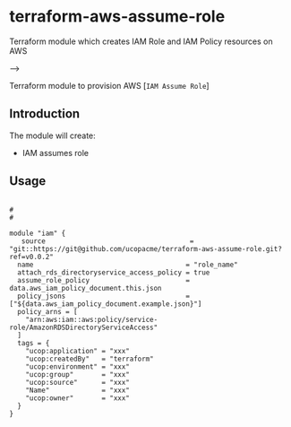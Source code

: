 # terraform-aws-assume-role
Terraform module which creates IAM Role  and IAM Policy resources on AWS



-->

Terraform module to provision AWS [`IAM Assume Role`]



## Introduction

The module will create:

* IAM assumes role



## Usage


```hcl

#
#

module "iam" {
   source                                    = "git::https://git@github.com/ucopacme/terraform-aws-assume-role.git?ref=v0.0.2"
  name                                      = "role_name"
  attach_rds_directoryservice_access_policy = true
  assume_role_policy                        = data.aws_iam_policy_document.this.json
  policy_jsons                              = ["${data.aws_iam_policy_document.example.json}"]
  policy_arns = [
    "arn:aws:iam::aws:policy/service-role/AmazonRDSDirectoryServiceAccess"
  ]
  tags = {
    "ucop:application" = "xxx"
    "ucop:createdBy"   = "terraform"
    "ucop:environment" = "xxx"
    "ucop:group"       = "xxx"
    "ucop:source"      = "xxx"
    "Name"             = "xxx"
    "ucop:owner"       = "xxx"
  }
}

